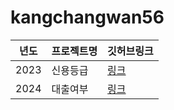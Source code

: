 # kangchangwan56
 
| 년도|프로젝트명| 깃허브링크 |
| -- | --- | ----|
|2023| 신용등급| [링크](https://www.naver.com)|
|2024| 대출여부 | [링크](https://www.naver.com)|
